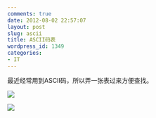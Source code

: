 ```yaml
---
comments: true
date: 2012-08-02 22:57:07
layout: post
slug: ascii
title: ASCII码表
wordpress_id: 1349
categories:
- IT
---
```


最近经常用到ASCII码，所以弄一张表过来方便查找。

<!-- more -->

[![](http://everet.org/wp-content/uploads/2012/08/asciifull.gif)](http://everet.org/wp-content/uploads/2012/08/asciifull.gif)



[![](http://everet.org/wp-content/uploads/2012/08/extend.gif)](http://everet.org/wp-content/uploads/2012/08/extend.gif)
